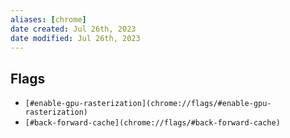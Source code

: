 ```yaml
---
aliases: [chrome]
date created: Jul 26th, 2023
date modified: Jul 26th, 2023
---
```


## Flags
- `[#enable-gpu-rasterization](chrome://flags/#enable-gpu-rasterization)`
- `[#back-forward-cache](chrome://flags/#back-forward-cache)`